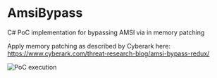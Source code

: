# AmsiBypass
C# PoC implementation for bypassing AMSI via in memory patching

Apply memory patching as described by Cyberark here:          
https://www.cyberark.com/threat-research-blog/amsi-bypass-redux/

![PoC execution](/scrnsht.png)
